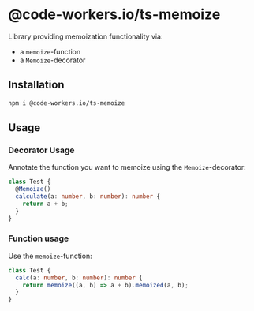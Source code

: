 # @code-workers.io/ts-memoize

Library providing memoization functionality via:
* a `memoize`-function
* a `Memoize`-decorator


## Installation

```bash
npm i @code-workers.io/ts-memoize
```

## Usage

### Decorator Usage
Annotate the function you want to memoize using the `Memoize`-decorator:

```typescript
class Test {
  @Memoize()
  calculate(a: number, b: number): number {
    return a + b;
  }
}
```

### Function usage
Use the `memoize`-function:

```typescript
class Test {
  calc(a: number, b: number): number {
    return memoize((a, b) => a + b).memoized(a, b);
  }
}
```
